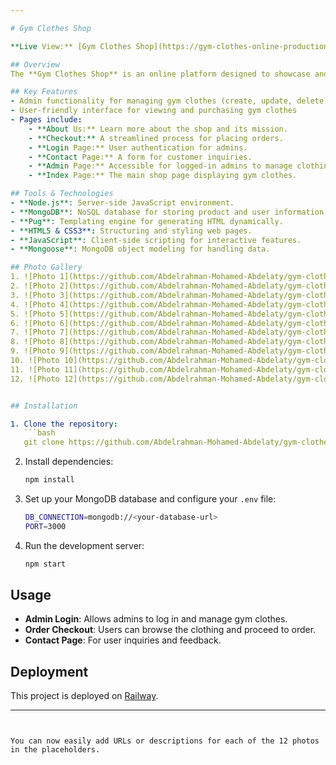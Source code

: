 ```yaml
---

# Gym Clothes Shop

**Live View:** [Gym Clothes Shop](https://gym-clothes-online-production.up.railway.app/)

## Overview
The **Gym Clothes Shop** is an online platform designed to showcase and sell gym clothing. The system enables administrators to manage the inventory by creating, updating, and deleting products, while customers can browse, order, and interact with the site.

## Key Features
- Admin functionality for managing gym clothes (create, update, delete)
- User-friendly interface for viewing and purchasing gym clothes
- Pages include:
    - **About Us:** Learn more about the shop and its mission.
    - **Checkout:** A streamlined process for placing orders.
    - **Login Page:** User authentication for admins.
    - **Contact Page:** A form for customer inquiries.
    - **Admin Page:** Accessible for logged-in admins to manage clothing items.
    - **Index Page:** The main shop page displaying gym clothes.

## Tools & Technologies
- **Node.js**: Server-side JavaScript environment.
- **MongoDB**: NoSQL database for storing product and user information.
- **Pug**: Templating engine for generating HTML dynamically.
- **HTML5 & CSS3**: Structuring and styling web pages.
- **JavaScript**: Client-side scripting for interactive features.
- **Mongoose**: MongoDB object modeling for handling data.

## Photo Gallery
1. ![Photo 1](https://github.com/Abdelrahman-Mohamed-Abdelaty/gym-clothes-online/blob/main/projectPhotos/img.png)
2. ![Photo 2](https://github.com/Abdelrahman-Mohamed-Abdelaty/gym-clothes-online/blob/main/projectPhotos/img1.png)
3. ![Photo 3](https://github.com/Abdelrahman-Mohamed-Abdelaty/gym-clothes-online/blob/main/projectPhotos/img2.png)
4. ![Photo 4](https://github.com/Abdelrahman-Mohamed-Abdelaty/gym-clothes-online/blob/main/projectPhotos/img3.png)
5. ![Photo 5](https://github.com/Abdelrahman-Mohamed-Abdelaty/gym-clothes-online/blob/main/projectPhotos/img4.png)
6. ![Photo 6](https://github.com/Abdelrahman-Mohamed-Abdelaty/gym-clothes-online/blob/main/projectPhotos/img5.png)
7. ![Photo 7](https://github.com/Abdelrahman-Mohamed-Abdelaty/gym-clothes-online/blob/main/projectPhotos/img6.png)
8. ![Photo 8](https://github.com/Abdelrahman-Mohamed-Abdelaty/gym-clothes-online/blob/main/projectPhotos/img7.png)
9. ![Photo 9](https://github.com/Abdelrahman-Mohamed-Abdelaty/gym-clothes-online/blob/main/projectPhotos/img8.png)
10. ![Photo 10](https://github.com/Abdelrahman-Mohamed-Abdelaty/gym-clothes-online/blob/main/projectPhotos/img9.png)
11. ![Photo 11](https://github.com/Abdelrahman-Mohamed-Abdelaty/gym-clothes-online/blob/main/projectPhotos/img10.png)
12. ![Photo 12](https://github.com/Abdelrahman-Mohamed-Abdelaty/gym-clothes-online/blob/main/projectPhotos/img11.png)


## Installation

1. Clone the repository:
   ```bash
   git clone https://github.com/Abdelrahman-Mohamed-Abdelaty/gym-clothes-online.git
   ```
2. Install dependencies:
   ```bash
   npm install
   ```
3. Set up your MongoDB database and configure your `.env` file:
   ```bash
   DB_CONNECTION=mongodb://<your-database-url>
   PORT=3000
   ```
4. Run the development server:
   ```bash
   npm start
   ```

## Usage
- **Admin Login**: Allows admins to log in and manage gym clothes.
- **Order Checkout**: Users can browse the clothing and proceed to order.
- **Contact Page**: For user inquiries and feedback.

## Deployment
This project is deployed on [Railway](https://railway.app/).

---
```


You can now easily add URLs or descriptions for each of the 12 photos in the placeholders.

